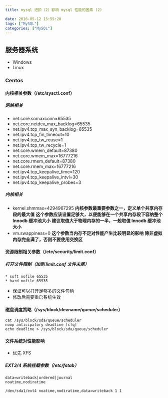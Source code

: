```yaml
---
title: mysql 进阶（2）影响 mysql 性能的因素 (2)

date: 2016-05-12 15:55:20
tags: ["MySQL"]
categories: ["MySQL"]
---
```


## 服务器系统

- Windows
- Linux

### Centos

#### 内核相关参数（/etc/sysctl.conf）

##### 网络相关

- net.core.somaxconn=65535
- net.core.netdev_max_backlog=65535
- net.ipv4.tcp_max_syn_backlog=65535
- net.ipv4.tcp_fin_timeout=10
- net.ipv4.tcp_tw_reuse=1
- net.ipv4.tcp_tw_recycle=1
- net.core.wmem_default=87380
- net.core.wmem_max=16777216
- net.core.rmem_default=87380
- net.core.rmem_max=16777216
- net.ipv4.tcp_keepalive_time=120
- net.ipv4.tcp_keepalive_intvl=30
- net.ipv4.tcp_keepalive_probes=3

##### 内核相关

- kernel.shmmax=4294967295
**内核参数最重要参数之一，定义单个共享内存段的最大值**
**这个参数应该设置足够大，以便能够在一个共享内存段下容纳整个 Innodb 缓冲池大小**
**建议取值大于物理内存的一半，一般取值 Innodb 缓冲池大小**
- vm.swappiness=0
**这个参数当内存不足对性能产生比较明显的影响**
**除非虚拟内存完全满了，否则不要使用交换区**

#### 资源限制相关参数（/etc/security/limit.conf）

##### 打开文件限制（加到 limit.conf 文件末尾）

```shell
* soft nofile 65535
* hard nofile 65535
```

- 保证可以打开足够多的文件句柄
- 修改后需要重启系统生效

#### 磁盘调度策略（/sys/block/devname/queue/scheduler）

```shell
cat /sys/block/sda/queue/scheduler
noop anticipatory deadline [cfq]
echo deadline > /sys/block/sda/queue/scheduler
```

#### 文件系统对性能影响

- 优先 XFS

##### EXT3/4 系统挂载参数（/etc/fstab）

```shell
data=writeback|ordered|journal
noatime,nodiratime
```

```shell
/dev/sda1/ext4 noatime,nodiratime,data=writeback 1 1
```
